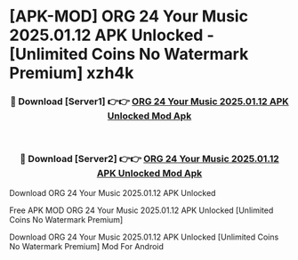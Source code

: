 # [APK-MOD] ORG 24  Your Music 2025.01.12 APK Unlocked - [Unlimited Coins No Watermark Premium] xzh4k



<div align="center">
<h3>🔴 Download [Server1] 👉👉 <a href="https://momento.my/?title=ORG_24__Your_Music_2025.01.12_APK_Unlocked">ORG 24  Your Music 2025.01.12 APK Unlocked Mod Apk</a></h3><br>

<h3>🔴 Download [Server2] 👉👉 <a href="https://momento.my/?title=ORG_24__Your_Music_2025.01.12_APK_Unlocked">ORG 24  Your Music 2025.01.12 APK Unlocked Mod Apk</a></h3>
</div>



Download ORG 24  Your Music 2025.01.12 APK Unlocked 

Free APK MOD ORG 24  Your Music 2025.01.12 APK Unlocked [Unlimited Coins No Watermark Premium]

Download ORG 24  Your Music 2025.01.12 APK Unlocked [Unlimited Coins No Watermark Premium] Mod For Android
